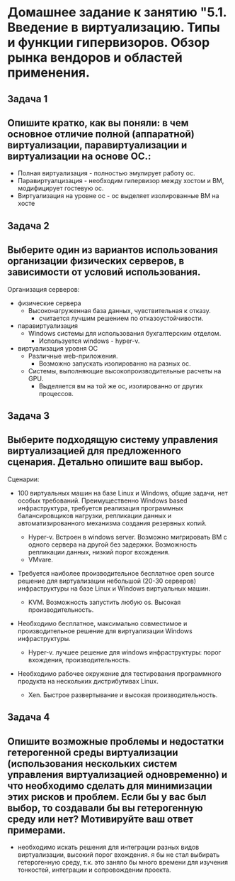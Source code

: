 # Домашнее задание к занятию "5.1. Введение в виртуализацию. Типы и функции гипервизоров. Обзор рынка вендоров и областей применения.

## Задача 1
## Опишите кратко, как вы поняли: в чем основное отличие полной (аппаратной) виртуализации, паравиртуализации и виртуализации на основе ОС.:
- Полная виртуализация - полностью эмулирует работу ос.
- Паравиртуалцизация - необходим гипервизор между хостом и ВМ, модифицирует гостевую ос.
- Виртуализация на уровне ос - ос выделяет изолированные ВМ на хосте

## Задача 2
## Выберите один из вариантов использования организации физических серверов, в зависимости от условий использования.

Организация серверов:

- физические сервера
  - Высоконагруженная база данных, чувствительная к отказу.
    - считается лучшим решением по отказоустойчивости.
- паравиртуализация
  - Windows системы для использования бухгалтерским отделом.
    - Используется windows - hyper-v.
- виртуализация уровня ОС
  - Различные web-приложения.
    - Возможно запускать изолированно на разных ос.
  - Системы, выполняющие высокопроизводительные расчеты на GPU.
    - Выделяется вм на той же ос, изолированно от других процессов.

## Задача 3
## Выберите подходящую систему управления виртуализацией для предложенного сценария. Детально опишите ваш выбор.

Сценарии:

- 100 виртуальных машин на базе Linux и Windows, общие задачи, нет особых требований. Преимущественно Windows based инфраструктура, требуется реализация программных балансировщиков нагрузки, репликации данных и автоматизированного механизма создания резервных копий.
  - Hyper-v. Встроен в windows server. Возможно мигрировать ВМ с одного сервера на другой без задержки. Возможность репликации данных, низкий порог вхождения.
  - VMvare.

- Требуется наиболее производительное бесплатное open source решение для виртуализации небольшой (20-30 серверов) инфраструктуры на базе Linux и Windows виртуальных машин.
  - KVM. Возможность запустить любую os. Высокая производительность.

- Необходимо бесплатное, максимально совместимое и производительное решение для виртуализации Windows инфраструктуры.
  - Hyper-v. лучшее решение для windows инфраструктуры: порог вхождения, производительность.

- Необходимо рабочее окружение для тестирования программного продукта на нескольких дистрибутивах Linux.
  - Xen. Быстрое развертывание и высокая производительность.

## Задача 4
## Опишите возможные проблемы и недостатки гетерогенной среды виртуализации (использования нескольких систем управления виртуализацией одновременно) и что необходимо сделать для минимизации этих рисков и проблем. Если бы у вас был выбор, то создавали бы вы гетерогенную среду или нет? Мотивируйте ваш ответ примерами.
- необходимо искать решения для интеграции разных видов виртуализации, высокий порог вхождения. я бы не стал выбирать гетерогенную среду, т.к. это заняло бы много времени для изучения тонкостей, интеграции и сопровождении проекта.
